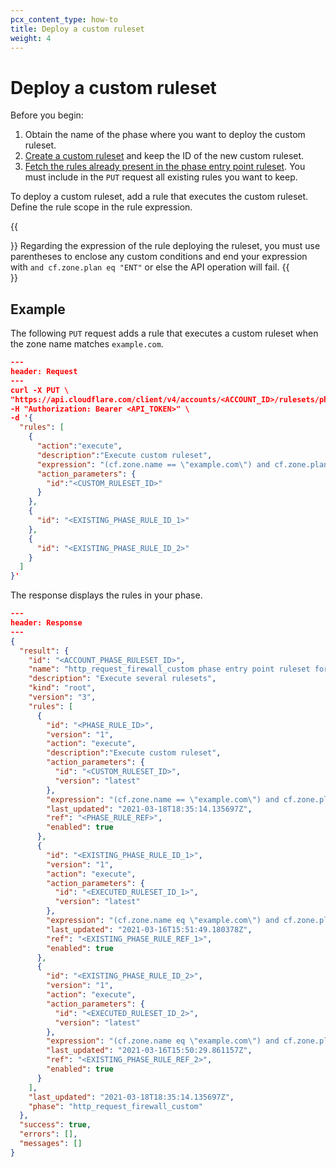 ```yaml
---
pcx_content_type: how-to
title: Deploy a custom ruleset
weight: 4
---
```


# Deploy a custom ruleset

Before you begin:

1. Obtain the name of the phase where you want to deploy the custom ruleset.
2. [Create a custom ruleset](/ruleset-engine/custom-rulesets/create-custom-ruleset/) and keep the ID of the new custom ruleset.
3. [Fetch the rules already present in the phase entry point ruleset](/ruleset-engine/basic-operations/view-rulesets/#view-the-rules-included-in-a-ruleset). You must include in the `PUT` request all existing rules you want to keep.

To deploy a custom ruleset, add a rule that executes the custom ruleset. Define the rule scope in the rule expression.

{{<Aside type="warning">}}
Regarding the expression of the rule deploying the ruleset, you must use parentheses to enclose any custom conditions and end your expression with `and cf.zone.plan eq "ENT"` or else the API operation will fail.
{{</Aside>}}

## Example

The following `PUT` request adds a rule that executes a custom ruleset when the zone name matches `example.com`.

```json
---
header: Request
---
curl -X PUT \
"https://api.cloudflare.com/client/v4/accounts/<ACCOUNT_ID>/rulesets/phases/http_request_firewall_custom/entrypoint" \
-H "Authorization: Bearer <API_TOKEN>" \
-d '{
  "rules": [
    {
      "action":"execute",
      "description":"Execute custom ruleset",
      "expression": "(cf.zone.name == \"example.com\") and cf.zone.plan eq \"ENT\"",
      "action_parameters": {
        "id":"<CUSTOM_RULESET_ID>"
      }
    },
    {
      "id": "<EXISTING_PHASE_RULE_ID_1>"
    },
    {
      "id": "<EXISTING_PHASE_RULE_ID_2>"
    }
  ]
}'
```

The response displays the rules in your phase.

```json
---
header: Response
---
{
  "result": {
    "id": "<ACCOUNT_PHASE_RULESET_ID>",
    "name": "http_request_firewall_custom phase entry point ruleset for my account",
    "description": "Execute several rulesets",
    "kind": "root",
    "version": "3",
    "rules": [
      {
        "id": "<PHASE_RULE_ID>",
        "version": "1",
        "action": "execute",
        "description":"Execute custom ruleset",
        "action_parameters": {
          "id": "<CUSTOM_RULESET_ID>",
          "version": "latest"
        },
        "expression": "(cf.zone.name == \"example.com\") and cf.zone.plan eq \"ENT\"",
        "last_updated": "2021-03-18T18:35:14.135697Z",
        "ref": "<PHASE_RULE_REF>",
        "enabled": true
      },
      {
        "id": "<EXISTING_PHASE_RULE_ID_1>",
        "version": "1",
        "action": "execute",
        "action_parameters": {
          "id": "<EXECUTED_RULESET_ID_1>",
          "version": "latest"
        },
        "expression": "(cf.zone.name eq \"example.com\") and cf.zone.plan eq \"ENT\"",
        "last_updated": "2021-03-16T15:51:49.180378Z",
        "ref": "<EXISTING_PHASE_RULE_REF_1>",
        "enabled": true
      },
      {
        "id": "<EXISTING_PHASE_RULE_ID_2>",
        "version": "1",
        "action": "execute",
        "action_parameters": {
          "id": "<EXECUTED_RULESET_ID_2>",
          "version": "latest"
        },
        "expression": "(cf.zone.name eq \"example.com\") and cf.zone.plan eq \"ENT\"",
        "last_updated": "2021-03-16T15:50:29.861157Z",
        "ref": "<EXISTING_PHASE_RULE_REF_2>",
        "enabled": true
      }
    ],
    "last_updated": "2021-03-18T18:35:14.135697Z",
    "phase": "http_request_firewall_custom"
  },
  "success": true,
  "errors": [],
  "messages": []
}
```

